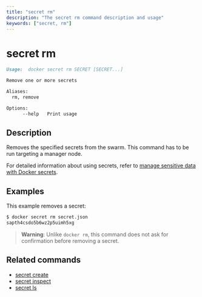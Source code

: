 ```yaml
---
title: "secret rm"
description: "The secret rm command description and usage"
keywords: ["secret, rm"]
---
```


<!-- This file is maintained within the docker/cli GitHub
     repository at https://github.com/yuyangjack/docker-cli/. Make all
     pull requests against that repo. If you see this file in
     another repository, consider it read-only there, as it will
     periodically be overwritten by the definitive file. Pull
     requests which include edits to this file in other repositories
     will be rejected.
-->

# secret rm

```Markdown
Usage:	docker secret rm SECRET [SECRET...]

Remove one or more secrets

Aliases:
  rm, remove

Options:
      --help   Print usage
```

## Description

Removes the specified secrets from the swarm. This command has to be run
targeting a manager node.

For detailed information about using secrets, refer to [manage sensitive data with Docker secrets](https://docs.docker.com/engine/swarm/secrets/).

## Examples

This example removes a secret:

```bash
$ docker secret rm secret.json
sapth4csdo5b6wz2p5uimh5xg
```

> **Warning**: Unlike `docker rm`, this command does not ask for confirmation
> before removing a secret.


## Related commands

* [secret create](secret_create.md)
* [secret inspect](secret_inspect.md)
* [secret ls](secret_ls.md)
